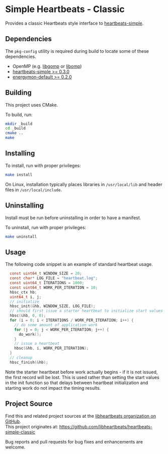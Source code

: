 # Simple Heartbeats - Classic

Provides a classic Heartbeats style interface to [heartbeats-simple](https://github.com/libheartbeats/heartbeats-simple).

## Dependencies

The `pkg-config` utility is required during build to locate some of these dependencies.

* OpenMP (e.g. [libgomp](https://gcc.gnu.org/projects/gomp/) or [libomp](http://openmp.llvm.org/))
* [heartbeats-simple >= 0.3.0](https://github.com/libheartbeats/heartbeats-simple)
* [energymon-default >= 0.2.0](https://github.com/energymon/energymon)

## Building

This project uses CMake.

To build, run:

``` sh
mkdir _build
cd _build
cmake ..
make
```

## Installing

To install, run with proper privileges:

``` sh
make install
```

On Linux, installation typically places libraries in `/usr/local/lib` and
header files in `/usr/local/include`.

## Uninstalling

Install must be run before uninstalling in order to have a manifest.

To uninstall, run with proper
privileges:

``` sh
make uninstall
```

## Usage

The following code snippet is an example of standard heartbeat usage.

``` C
  const uint64_t WINDOW_SIZE = 20;
  const char* LOG_FILE = "heartbeat.log";
  const uint64_t ITERATIONS = 1000;
  const uint64_t WORK_PER_ITERATION = 10;
  hbsc_ctx hb;
  uint64_t i, j;
  // initialize
  hbsc_init(&hb, WINDOW_SIZE, LOG_FILE);
  // should first issue a starter heartbeat to initialize start values (tag and work values are ignored)
  hbsc(&hb, 0, 0);
  for (i = 0; i < ITERATIONS / WORK_PER_ITERATION; i++) {
    // do some amount of application work
    for (j = 0; j < WORK_PER_ITERATION; j++) {
      do_work();
    }
    // issue a heartbeat
    hbsc(&hb, i, WORK_PER_ITERATION);
  }
  // cleanup
  hbsc_finish(&hb);
```

Note the starter heartbeat before work actually begins - if it is not issued, the first record will be lost.
This is used rather than setting the start values in the init function so that delays between heartbeat initialization and starting work do not impact the timing results.

## Project Source

Find this and related project sources at the [libheartbeats organization on GitHub](https://github.com/libheartbeats).  
This project originates at: https://github.com/libheartbeats/heartbeats-simple-classic

Bug reports and pull requests for bug fixes and enhancements are welcome.
